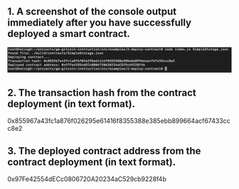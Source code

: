 
## 1. A screenshot of the console output immediately after you have successfully deployed a smart contract.
![](./contract_deploy.png)
## 2. The transaction hash from the contract deployment (in text format).
0x855967a43fc1a876f026295e61416f8355388e385ebb899664acf67433ccc8e2
## 3. The deployed contract address from the contract deployment (in text format).
0x97Fe42554dECc0806720A20234aC529cb9228f4b
